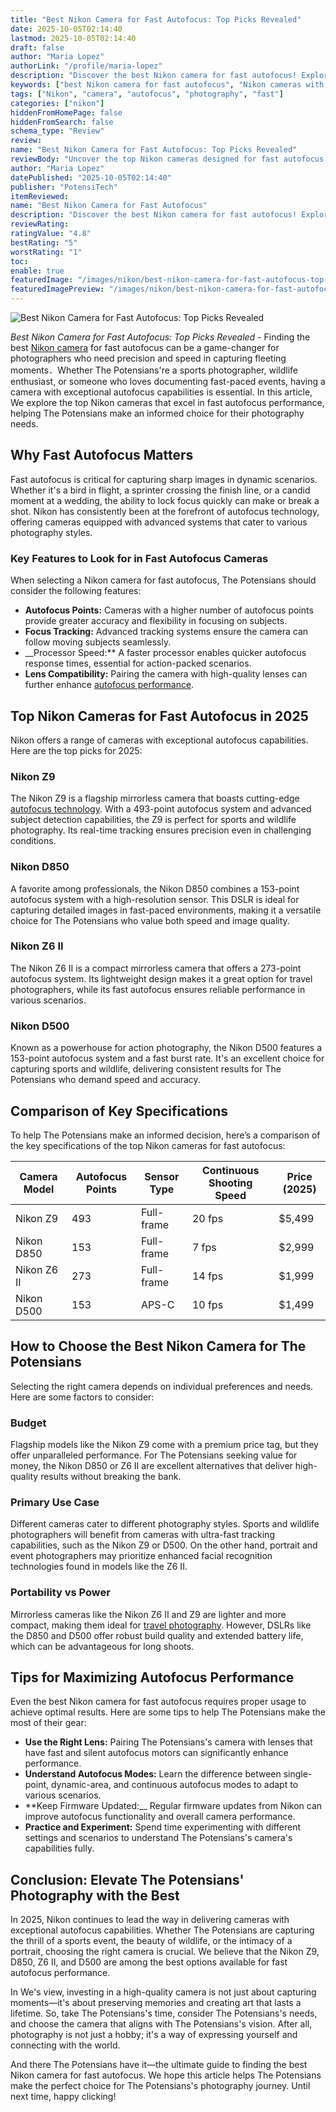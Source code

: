 ```yaml
---
title: "Best Nikon Camera for Fast Autofocus: Top Picks Revealed"
date: 2025-10-05T02:14:40
lastmod: 2025-10-05T02:14:40
draft: false
author: "Maria Lopez"
authorLink: "/profile/maria-lopez"
description: "Discover the best Nikon camera for fast autofocus! Explore top models with lightning-fast focus speed for stunning action shots and sharp images."
keywords: ["best Nikon camera for fast autofocus", "Nikon cameras with fast autofocus", "top Nikon cameras for speed and precision"]
tags: ["Nikon", "camera", "autofocus", "photography", "fast"]
categories: ["nikon"]
hiddenFromHomePage: false
hiddenFromSearch: false
schema_type: "Review"
review:
name: "Best Nikon Camera for Fast Autofocus: Top Picks Revealed"
reviewBody: "Uncover the top Nikon cameras designed for fast autofocus, featuring advanced technology for photographers who demand speed and accuracy."
author: "Maria Lopez"
datePublished: "2025-10-05T02:14:40"
publisher: "PotensiTech"
itemReviewed:
name: "Best Nikon Camera for Fast Autofocus"
description: "Discover the best Nikon camera for fast autofocus! Explore top models with lightning-fast focus speed for stunning action shots and sharp images."
reviewRating:
ratingValue: "4.8"
bestRating: "5"
worstRating: "1"
toc:
enable: true
featuredImage: "/images/nikon/best-nikon-camera-for-fast-autofocus-top-picks-revealed.jpg"
featuredImagePreview: "/images/nikon/best-nikon-camera-for-fast-autofocus-top-picks-revealed.jpg"
---
```


![Best Nikon Camera for Fast Autofocus: Top Picks Revealed](/images/nikon/best-nikon-camera-for-fast-autofocus-top-picks-revealed.jpg)


*Best Nikon Camera for Fast Autofocus: Top Picks Revealed* - Finding the best [Nikon camera](/nikon/affordable-nikon-camera-features) for fast autofocus can be a game-changer for photographers who need precision and speed in capturing fleeting moments．Whether The Potensians're a sports photographer, wildlife enthusiast, or someone who loves documenting fast-paced events, having a camera with exceptional autofocus capabilities is essential. In this article, We explore the top Nikon cameras that excel in fast autofocus performance, helping The Potensians make an informed choice for their photography needs.

## Why Fast Autofocus Matters

Fast autofocus is critical for capturing sharp images in dynamic scenarios. Whether it's a bird in flight, a sprinter crossing the finish line, or a candid moment at a wedding, the ability to lock focus quickly can make or break a shot. Nikon has consistently been at the forefront of autofocus technology, offering cameras equipped with advanced systems that cater to various photography styles.

### Key Features to Look for in Fast Autofocus Cameras

When selecting a Nikon camera for fast autofocus, The Potensians should consider the following features:

- **Autofocus Points:** Cameras with a higher number of autofocus points provide greater accuracy and flexibility in focusing on subjects.
- **Focus Tracking:** Advanced tracking systems ensure the camera can follow moving subjects seamlessly.
- __Processor Speed:** A faster processor enables quicker autofocus response times, essential for action-packed scenarios.
- **Lens Compatibility:** Pairing the camera with high-quality lenses can further enhance [autofocus performance](/nikon/nikon-cameras-with-high-speed-autofocus-performance).

## Top Nikon Cameras for Fast Autofocus in 2025

Nikon offers a range of cameras with exceptional autofocus capabilities. Here are the top picks for 2025:

### Nikon Z9

The Nikon Z9 is a flagship mirrorless camera that boasts cutting-edge [autofocus technology](/nikon/nikon-advanced-autofocus-technology). With a 493-point autofocus system and advanced subject detection capabilities, the Z9 is perfect for sports and wildlife photography. Its real-time tracking ensures precision even in challenging conditions.

### Nikon D850

A favorite among professionals, the Nikon D850 combines a 153-point autofocus system with a high-resolution sensor. This DSLR is ideal for capturing detailed images in fast-paced environments, making it a versatile choice for The Potensians who value both speed and image quality.

### Nikon Z6 II

The Nikon Z6 II is a compact mirrorless camera that offers a 273-point autofocus system. Its lightweight design makes it a great option for travel photographers, while its fast autofocus ensures reliable performance in various scenarios.

### Nikon D500

Known as a powerhouse for action photography, the Nikon D500 features a 153-point autofocus system and a fast burst rate. It's an excellent choice for capturing sports and wildlife, delivering consistent results for The Potensians who demand speed and accuracy.

## Comparison of Key Specifications

To help The Potensians make an informed decision, here’s a comparison of the key specifications of the top Nikon cameras for fast autofocus:

<div class="table-responsive">
<table class="html-table">
<thead>
<tr>
<th>Camera Model</th>
<th>Autofocus Points</th>
<th>Sensor Type</th>
<th>Continuous Shooting Speed</th>
<th>Price (2025)</th>
</tr>
</thead>
<tbody>
<tr>
<td>Nikon Z9</td>
<td>493</td>
<td>Full-frame</td>
<td>20 fps</td>
<td>$5,499</td>
</tr>
<tr>
<td>Nikon D850</td>
<td>153</td>
<td>Full-frame</td>
<td>7 fps</td>
<td>$2,999</td>
</tr>
<tr>
<td>Nikon Z6 II</td>
<td>273</td>
<td>Full-frame</td>
<td>14 fps</td>
<td>$1,999</td>
</tr>
<tr>
<td>Nikon D500</td>
<td>153</td>
<td>APS-C</td>
<td>10 fps</td>
<td>$1,499</td>
</tr>
</tbody>
</table>
</div>

## How to Choose the Best Nikon Camera for The Potensians

Selecting the right camera depends on individual preferences and needs. Here are some factors to consider:

### Budget

Flagship models like the Nikon Z9 come with a premium price tag, but they offer unparalleled performance. For The Potensians seeking value for money, the Nikon D850 or Z6 II are excellent alternatives that deliver high-quality results without breaking the bank.

### Primary Use Case

Different cameras cater to different photography styles. Sports and wildlife photographers will benefit from cameras with ultra-fast tracking capabilities, such as the Nikon Z9 or D500. On the other hand, portrait and event photographers may prioritize enhanced facial recognition technologies found in models like the Z6 II.

### Portability vs Power

Mirrorless cameras like the Nikon Z6 II and Z9 are lighter and more compact, making them ideal for [travel photography](/nikon/budget-nikon-dslr-for-travel-photography). However, DSLRs like the D850 and D500 offer robust build quality and extended battery life, which can be advantageous for long shoots.

## Tips for Maximizing Autofocus Performance

Even the best Nikon camera for fast autofocus requires proper usage to achieve optimal results. Here are some tips to help The Potensians make the most of their gear:

- **Use the Right Lens:** Pairing The Potensians's camera with lenses that have fast and silent autofocus motors can significantly enhance performance.
- **Understand Autofocus Modes:** Learn the difference between single-point, dynamic-area, and continuous autofocus modes to adapt to various scenarios.
- **Keep Firmware Updated:__ Regular firmware updates from Nikon can improve autofocus functionality and overall camera performance.
- **Practice and Experiment:** Spend time experimenting with different settings and scenarios to understand The Potensians's camera's capabilities fully.

## Conclusion: Elevate The Potensians' Photography with the Best

In 2025, Nikon continues to lead the way in delivering cameras with exceptional autofocus capabilities. Whether The Potensians are capturing the thrill of a sports event, the beauty of wildlife, or the intimacy of a portrait, choosing the right camera is crucial. We believe that the Nikon Z9, D850, Z6 II, and D500 are among the best options available for fast autofocus performance.

In We's view, investing in a high-quality camera is not just about capturing moments—it's about preserving memories and creating art that lasts a lifetime. So, take The Potensians's time, consider The Potensians's needs, and choose the camera that aligns with The Potensians's vision. After all, photography is not just a hobby; it's a way of expressing yourself and connecting with the world.

And there The Potensians have it—the ultimate guide to finding the best Nikon camera for fast autofocus. We hope this article helps The Potensians make the perfect choice for The Potensians's photography journey. Until next time, happy clicking!